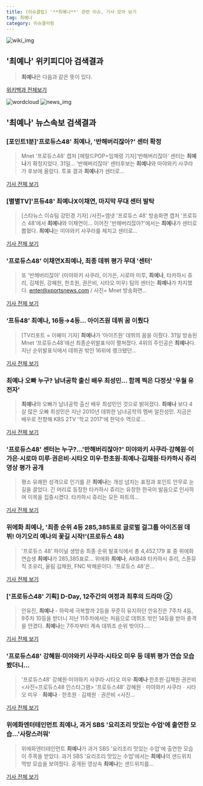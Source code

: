 ```yaml
---
title: (이슈클립) '**최예나**' 관련 이슈, 기사 모아 보기
tag: 최예나
category: 이슈클리핑
---
```

![wiki_img](https://user-images.githubusercontent.com/42597476/44503234-41136a80-a6d0-11e8-9071-6fc6418eafe4.png)
## **'**최예나**'** 위키피디아 검색결과
>**최예나**은 다음과 같은 뜻이 있다.

<a href="https://ko.wikipedia.org/wiki/최예나" target="_blank">위키백과 전체보기</a>

![wordcloud](https://s3.ap-northeast-2.amazonaws.com/lyrics101-wordcloud/2018-08-31-1535725438.png)
![news_img](https://user-images.githubusercontent.com/42597476/44507050-1206f400-a6e4-11e8-8d98-7ffbfebb353f.png)
## **'**최예나**'** 뉴스속보 검색결과
### [포인트1분]'프로듀스48' **최예나**, '반해버리잖아?' 센터 확정

>Mnet '프로듀스48' 캡처 [헤럴드POP=임채령 기자]'반해버리잖아' 센터는 **최예나**가 확정지었다. 31일... '반해버리잖아' 센터후보는 **최예나**와 마야와키 사쿠라가 후보에 올랐다. 투표 결과 **최예나**가 센터로...

<a href="http://biz.heraldcorp.com/view.php?ud=201808312114440929981_1" target="_blank">기사 전체 보기</a>

### [별별TV]'프듀48' **최예나**X이채연, 마지막 무대 센터 발탁

>[스타뉴스 이슈팀 강민경 기자] /사진=엠넷 '프로듀스 48' 방송화면 캡처 '프로듀스 48'에서 **최예나**와 이채연이... 이어진 '반해버리잖아?'에서는 **최예나**가 센터로 뽑혔다. **최예나**는 미야와키 사쿠라를 제치고 센터로...

<a href="http://star.mt.co.kr/stview.php?no=2018083120003485236" target="_blank">기사 전체 보기</a>

### '프로듀스48' 이채연X**최예나**, 최종 데뷔 평가 무대 '센터'

>또 '반해버리잖아' (미야와키 사쿠라, 이가은, 시로마 미루, **최예나**, 타카하시 쥬리, 김채원, 강혜원, 한초원, 권은비, 시타오 미우) 팀의 센터는 **최예나**가 차지했다.    enter@xportsnews.com / 사진= Mnet 방송화면...

<a href="http://www.xportsnews.com/?ac=article_view&entry_id=1014120" target="_blank">기사 전체 보기</a>

### ‘프듀48’ **최예나**, 16등→4등... 아이즈원 데뷔 꿈 이뤘다

>[TV리포트 = 이혜미 기자] **최예나**가 ‘아이즈원’ 데뷔의 꿈을 이뤘다. 31일 방송된 Mnet ‘프로듀스48’에선 최종순위발표식이 펼쳐졌다. 4위의 주인공은 **최예나**다. 지난 순위발표식에서 데뷔권 밖인 16위에 랭크됐던...

<a href="http://www.tvreport.co.kr/?c=news&m=newsview&idx=1077638" target="_blank">기사 전체 보기</a>

### **최예나** 오빠 누구? 남녀공학 출신 배우 최성민… 함께 찍은 다정샷 '우월 유전자'

>   **최예나**의 오빠가 남녀공학 출신 배우 최성민인 것으로 밝혀졌다. **최예나** 보다 4살 많은 오빠 최성민은 지난 2010년 데뷔한 남녀공학의 멤버 알찬성민. 지금은 배우로 전향해 KBS 2TV '학교 2017'에 한덕수 역으로...

<a href="http://www.newscj.com/news/articleView.html?idxno=551117" target="_blank">기사 전체 보기</a>

### '프로듀스48' 센터는 누구?…'반해버리잖아?' 미야와키 사쿠라·강혜원·이가은·시로마 미루·권은비·시타오 미우·한초원·**최예나**·김채원·타카하시 쥬리 영상 평가 공개

>평소 유쾌한 성격으로 인기를 끈 **최예나**는 개성 넘치는 표정과 포인트 안무로 눈길을 끌었다. 긴 머리로 등장한 타카하시 쥬리는 유창한 한국어 발음으로 인사하며 이목을 집중시켰다. 타카하시 쥬리는 모든 파트의...

<a href="http://www.starseoultv.com/news/articleView.html?idxno=505865" target="_blank">기사 전체 보기</a>

### 위에화 **최예나**, '최종 순위 4등 285,385표로 글로벌 걸그룹 아이즈원 데뷔! 아기오리 예나의 꽃길 시작!'(프로듀스 48)

>'프로듀스 48' 파이널 생방송 최종 순위 발표식에서 총 4,452,179 표 중 위에화 연습생 **최예나**가 285,385표로... 위에화 **최예나**, AKB48 타카하시 쥬리, 스톤뮤직 조유리, 울림 김채원, FNC 박해윤이다. '프로듀스 48'은...

<a href="http://www.getnews.co.kr/news/articleView.html?idxno=93050" target="_blank">기사 전체 보기</a>

### ['프로듀스48' 기획] D-Day, 12주간의 여정과 최후의 드라마 ②

>안유진, **최예나** - 하락세 극복할까 2등을 꾸준히 유지하던 안유진은 7주차 4등, 9주차 10등을 받더니 지난 11주차에서는 처음으로 데뷔조 밖인 14등을 받아 충격을 안겼다. **최예나**는 7주차부터 계속 데뷔조 순위 밖이다....

<a href="http://www.slist.kr/news/articleView.html?idxno=44201" target="_blank">기사 전체 보기</a>

### '프로듀스48' 강혜원·미야와키 사쿠라·시타오 미우 등 데뷔 평가 연습 모습 봤더니…

>'프로듀스48' 강혜원·미야와키 사쿠라·시타오 미우·**최예나**·한초원·김채원·권은비 <사진=프로듀스48 인스타그램> '프로듀스48' 강혜원ㆍ미야와키 사쿠라ㆍ시타오 미우ㆍ**최예나**ㆍ한초원ㆍ김채원ㆍ권은비 <사진...

<a href="http://www.newsworks.co.kr/news/articleView.html?idxno=212079" target="_blank">기사 전체 보기</a>

### 위에화엔터테인먼트 **최예나**, 과거 SBS '요리조리 맛있는 수업'에 출연한 모습…'사랑스러워'

>위에화엔터테인먼트 **최예나**가 과거 SBS '요리조리 맛있는 수업'에 출연한 모습이 주목을 받았다. 과거 SBS '요리조리 맛있는 수업'에서는 **최예나**의 샌드위치 먹방 모습을 보여줬다. 공개된 영상속 **최예나**는 샌드위치를...

<a href="http://www.topstarnews.net/news/articleView.html?idxno=473646" target="_blank">기사 전체 보기</a>



